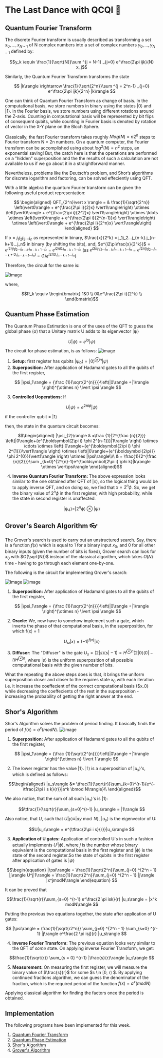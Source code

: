 # The Last Dance with QCQI :dancer:

## Quantum Fourier Transform
The discrete Fourier transform is usually described as transforming a set $x_0,...,x_{N−1}$ of N complex numbers into a set of complex numbers $y_0,...,y_{N−1}$ defined by:

$$y_k \equiv \frac{1}{\sqrt{N}}\sum ^{j = N-1} _{j=0} e^\frac{2\pi ijk}{N} x_j$$

Similarly, the Quantum Fourier Transform transforms the state

$$ |k\rangle \rightarrow \frac{1}{\sqrt{2^n}}\sum ^{j = 2^n-1} _{j=0} e^\frac{2\pi ijk}{2^n} |k\rangle $$

One can think of Quantum Fourier Transform as change of basis. In the computational basis, we store numbers in binary using the states $|0\rangle$ and $|1\rangle$. In the Fourier basis, we store numbers using different rotations around the Z-axis. Counting in computational basis will be represented by bit flips of consequent qubits, while counting in Fourier basis is denoted by rotation of vector in the X-Y plane on the Bloch Sphere.

Classically, the fast Fourier transform takes roughly $N log(N) = n2^n$ steps to Fourier transform N = 2n numbers. On a quantum computer, the Fourier transform can be accomplished using about $log^2(N) = n^2$ steps, an exponential saving! But, the catch here is that the operations are performed on a "hidden" superposition and the the results of such a calculation are not available to us if we go about it in a straightforward manner.

Nevertheless, problems like the Deutsch’s problem, and Shor’s algorithms for discrete logarithm and factoring, can be solved effeciently using QFT.

With a little algebra the quantum Fourier transform can be given the following useful product representation:

$$ \begin{aligned}
QFT_{2^n}\vert x \rangle = 
& \frac{1}{\sqrt{2^n}}
\left(\vert0\rangle + e^{\frac{2\pi i}{2}x} \vert1\rangle\right) 
\otimes
\left(\vert0\rangle + e^{\frac{2\pi i}{2^2}x} \vert1\rangle\right) 
\otimes  
\ldots
\otimes
\left(\vert0\rangle + e^{\frac{2\pi i}{2^{n-1}}x} \vert1\rangle\right) 
\otimes
\left(\vert0\rangle + e^{\frac{2\pi i}{2^n}x} \vert1\rangle\right) 
\end{aligned} $$

If x = $j_1j_2j_3...j_n$ as represented in binary, $\frac{x}{2^k} = j_1j_2...j_{n-k}.j_{n-k+1}...j_n$ in binary (by shifting the bits), and, $e^{i2\pi\frac{x}{2^k}}$ =  $e^{i2\pi j_1j_2...j_{n-k}.j_{n-k+1}...j_n}$ = $e^{i2\pi 0.j_{n-k+1}...j_n}$ (as $e^{i2\pi j_1j_2...j_{n-k}.j_{n-k+1}...j_n}$ = $e^{i2\pi( j_1j_2...j_{n-k} + 0.j_{n-k+1}...j_n)}$ = $(1)e^{i2\pi 0.j_{n-k+1}...j_n}$)

Therefore, the circuit for the same is:

![image](https://user-images.githubusercontent.com/95964330/180614388-fb9f8262-df01-41be-8831-7d32f12e6e61.png)

where,

$$R_k \equiv \begin{bmatrix}
1&0 \\
0&e^\frac{2\pi i}{2^k} \\
\end{bmatrix}$$

## Quantum Phase Estimation 

The Quantum Phase Estimation is one of the uses of the QFT to guess the global phase ($\alpha$) that a Unitary matrix U adds to its eigenvector $|\psi\rangle$

$$ U|\psi\rangle = e^{i\alpha}|\psi\rangle $$

The circuit for phase estimation, is as follows:
![image](https://user-images.githubusercontent.com/95964330/180615245-8eb67782-461e-41d1-af71-ccfd2596ab79.png)

1. **Setup:** first register has qubits $|\psi_0\rangle = \lvert 0 \rangle^{\otimes n} \lvert \psi \rangle$
2. **Superposition:** After application of Hadamard gates to all the qubits of the first register,
 
 $$ |\psi_1\rangle = {\frac {1}{\sqrt{2^{n}}}}\left(|0\rangle +|1\rangle \right)^{\otimes n} \lvert \psi \rangle $$
 
3. **Controlled Uoperations:** 
If 

$$ U|\psi\rangle = e^{2\pi i \phi}|\psi\rangle $$ 

if the controller qubit = $|1\rangle$

then, the state in the quantum circuit becomes:

$$\begin{aligned}
|\psi_{2}\rangle & =\frac {1}{2^{\frac {n}{2}}} \left(|0\rangle+{e^{\boldsymbol{2\pi i} \phi 2^{n-1}}}|1\rangle \right) \otimes \cdots \otimes \left(|0\rangle+{e^{\boldsymbol{2\pi i} \phi 2^{1}}}\vert1\rangle \right) \otimes \left(|0\rangle+{e^{\boldsymbol{2\pi i} \phi 2^{0}}}\vert1\rangle \right) \otimes |\psi\rangle\\\\
& = \frac{1}{2^{\frac {n}{2}}}\sum _{k=0}^{2^{n}-1}e^{\boldsymbol{2\pi i} \phi k}|k\rangle \otimes \vert\psi\rangle
\end{aligned}$$

4. **Inverse Quantum Fourier Transform:** The above expression looks similar to the one obtained after QFT of $|x\rangle$, so the logical thing would be to apply inverse QFT, and on doing so, we find that $x = 2^n \phi$. So, we get the binary value of $2^n \phi$ in the first register, with high probability, while the state in second register is unaffected.

$$ |\psi_4\rangle = | 2^n \phi \rangle \otimes | \psi \rangle $$

## Grover's Search Algorithm :eyeglasses:

The Grover's search is used to carry out an unstructured search. Say, there is a function $f(x)$ which is equal to 1 for a binary input $x_0$, and 0 for all other binary inputs (given the number of bits is fixed), Grover search can look for $x_0$ with $O(\sqrt{N})$ instead of the classical algorithm, which takes $O(N)$ time - having to go through each element one-by-one.

The following is the circuit for implementing Grover's search:

![image](https://user-images.githubusercontent.com/95964330/180616162-08083c2a-b538-43c5-a108-226d44b74224.png)
![image](https://user-images.githubusercontent.com/95964330/180616183-fa9050eb-35b2-4bd2-9a0a-623f89a5f8c4.png)

1. **Superposition:** After application of Hadamard gates to all the qubits of the first register,
 
 $$ |\psi_1\rangle = {\frac {1}{\sqrt{2^{n}}}}\left(|0\rangle +|1\rangle \right)^{\otimes n} \lvert \psi \rangle $$
 
2. **Oracle:** We, now have to somehow implement such a gate, which inverts the phase of that computational basis, in the superposition, for which f(x) = 1

$$U_\omega|x\rangle = (-1)^{f(x)}|x\rangle$$

3. **Diffuser:** The "Diffuser" is the gate $U_s = \left(2|s\rangle\langle s| - 1\right) = H^{\otimes n}(2|0\rangle \langle0| - I)H^{\otimes n}$, where $|s\rangle$ is the uniform superposition of all possible computational basis with the given number of bits.

What the repeating the above steps does is that, it brings the uniform superposition closer and closer to the requires state $x_0$ with each iteration i.e. it increase the coeffecient of the correct computational basis ($x_0) while decreasing the coeffecients of the rest in the superposition - increasing the probability of getting the right answer at the end.

## Shor's Algorithm

Shor's Algorithm solves the problem of period finding. It basically finds the period of $f(x) = a^x(modN)$. 
![image](https://user-images.githubusercontent.com/95964330/180619599-bc574da8-42f3-4f00-8ce3-045ad77f6b0b.png)

1. **Superposition:** After application of Hadamard gates to all the qubits of the first register,
 
 $$ |\psi_1\rangle = {\frac {1}{\sqrt{2^{n}}}}\left(|0\rangle +|1\rangle \right)^{\otimes n} \lvert 1 \rangle $$
 
2. The lower register has the value $|1\rangle$. $|1\rangle$ is a superposition of $|u_s\rangle$'s, which is defined as follows:

$$\begin{aligned}
|u_s\rangle &= \tfrac{1}{\sqrt{r}}\sum_{k=0}^{r-1}{e^{-\tfrac{2\pi i s k}{r}}|a^k \bmod N\rangle}\\ 
\end{aligned}$$

We also notice, that the sum of all such $|u_s\rangle$'s is $|1\rangle$:

$$\tfrac{1}{\sqrt{r}}\sum_{s=0}^{r-1} |u_s\rangle = |1\rangle $$

Also notice, that $U$, such that $U|y\rangle \equiv |ay \bmod N \rangle$, $|u_s\rangle$ is the eigenvector of U:

$$U|u_s\rangle = e^{\tfrac{2\pi i s}{r}}|u_s\rangle  $$

3. **Application of U gates:** Application of controlled U's in such a fashion actually implements $U^j|\phi\rangle$, where $j$ is the number whose binary equivalent is the computational basis in the first register and $|\phi\rangle$ is the state of the second register.So the state of qubits in the first register after application of gates is $|\psi\rangle$

$$\begin{equation}
	|\psi\rangle = \frac{1}{\sqrt{2^n}}\sum_{j=0} ^{2^n - 1} |j\rangle U^j|1\rangle = \frac{1}{\sqrt{2^n}}\sum_{j=0} ^{2^n - 1} |j\rangle |x^jmodN\rangle
\end{equation} $$

It can be proved that

$$\frac{1}{\sqrt{r}}\sum_{s=0} ^{r-1} e^\frac{2 \pi isk}{r} |u_s\rangle = |x^k modN\rangle $$

Putting the previous two equations together, the state after application of U gates:

$$	|\psi\rangle = \frac{1}{\sqrt{r2^n}} \sum_{j=0} ^{2^n - 1}  \sum_{s=0} ^{r-1} |j\rangle e^\frac{2 \pi isj}{r} |u_s\rangle  $$

4. **Inverse Fourier Transform:** The previous equation looks very similar to the QFT of *some* state. On applying inverse Fourier Transform, we get:

$$\frac{1}{\sqrt{r}} \sum_{s = 0} ^{r-1} |\frac{s}{r}\rangle |u_s\rangle $$

5. **Measurement:** On measuring the first register, we will measure the binary value of $\frac{s}{r}$ for some $s \in [0, r) $. By applying continued fractions algorithm, we can guess the denominator of the fraction, which is the required period of the function $f(x) = a^x(mod N)$

Applying classical algorithm for finding the factors once the period is obtained.

## Implementation
The following programs have been implemented for this week.

1. [Quantum Fourier Transform](https://github.com/AtharvaTambat/WnCC-SoC-2022-QML/blob/main/Week%203/Quantum_Fourier_Transform.ipynb)
2. [Quantum Phase Estimation](https://github.com/AtharvaTambat/WnCC-SoC-2022-QML/blob/main/Week%203/Quantum_Phase_Estimation.ipynb)
3. [Shor's Algorithm](https://github.com/AtharvaTambat/WnCC-SoC-2022-QML/blob/main/Week%203/Shor's_Algorithm.ipynb)
4. [Grover's Algorithm](https://github.com/AtharvaTambat/WnCC-SoC-2022-QML/blob/main/Week%203/Grover's_Search_Algorithm.ipynb)


